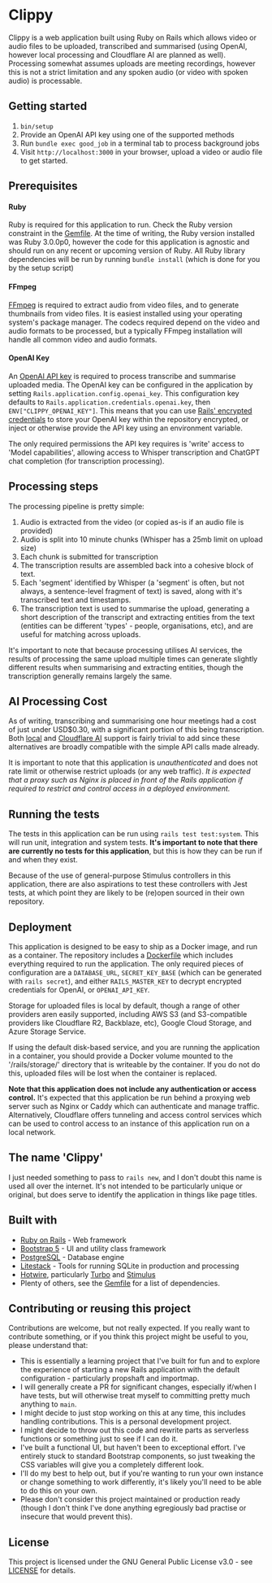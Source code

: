 # Clippy

Clippy is a web application built using Ruby on Rails which allows video or
audio files to be uploaded, transcribed and summarised (using OpenAI, however
local processing and Cloudflare AI are planned as well). Processing somewhat
assumes uploads are meeting recordings, however this is not a strict limitation
and any spoken audio (or video with spoken audio) is processable.

## Getting started

1. `bin/setup`
2. Provide an OpenAI API key using one of the supported methods
3. Run `bundle exec good_job` in a terminal tab to process background jobs
4. Visit `http://localhost:3000` in your browser, upload a video or audio file
   to get started.

## Prerequisites

#### Ruby

Ruby is required for this application to run. Check the Ruby version constraint
in the [Gemfile](Gemfile). At the time of writing, the Ruby version installed
was Ruby 3.0.0p0, however the code for this application is agnostic and should
run on any recent or upcoming version of Ruby. All Ruby library dependencies
will be run by running `bundle install` (which is done for you by the setup
script)

#### FFmpeg

[FFmpeg](https://ffmpeg.org/) is required to extract audio from video files, and
to generate thumbnails from video files. It is easiest installed using your
operating system's package manager. The codecs required depend on the video and
audio formats to be processed, but a typically FFmpeg installation will handle
all common video and audio formats.

#### OpenAI Key

An [OpenAI API key](https://platform.openai.com/account/api-keys) is required to
process transcribe and summarise uploaded media. The OpenAI key can be
configured in the application by setting `Rails.application.config.openai_key`.
This configuration key defaults to `Rails.application.credentials.openai.key`,
then `ENV["CLIPPY_OPENAI_KEY"]`. This means that you can use [Rails' encrypted
credentials](https://edgeguides.rubyonrails.org/security.html#custom-credentials)
to store your OpenAI key within the repository encrypted, or inject or otherwise
provide the API key using an environment variable.

The only required permissions the API key requires is 'write' access to 'Model
capabilities', allowing access to Whisper transcription and ChatGPT chat
completion (for transcription processing).

## Processing steps

The processing pipeline is pretty simple:

1. Audio is extracted from the video (or copied as-is if an audio file is
   provided)
2. Audio is split into 10 minute chunks (Whisper has a 25mb limit on upload
   size)
3. Each chunk is submitted for transcription
4. The transcription results are assembled back into a cohesive block of text.
5. Each 'segment' identified by Whisper (a 'segment' is often, but not always, a
   sentence-level fragment of text) is saved, along with it's transcribed text
   and timestamps.
6. The transcription text is used to summarise the upload, generating a short
   description of the transcript and extracting entities from the text (entities
   can be different 'types' - people, organisations, etc), and are useful for
   matching across uploads.

It's important to note that because processing utilises AI services, the results
of processing the same upload multiple times can generate slightly different
results when summarising and extracting entities, though the transcription
generally remains largely the same.

## AI Processing Cost

As of writing, transcribing and summarising one hour meetings had a cost of just
under USD$0.30, with a significant portion of this being transcription. Both
[local](https://github.com/openai/whisper) and [Cloudflare
AI](https://developers.cloudflare.com/workers-ai/models/whisper/) support is
fairly trivial to add since these alternatives are broadly compatible with the
simple API calls made already.

It is important to note that this application is _unauthenticated_ and does not
rate limit or otherwise restrict uploads (or any web traffic). _It is expected
that a proxy such as Nginx is placed in front of the Rails application if
required to restrict and control access in a deployed environment._

## Running the tests

The tests in this application can be run using `rails test test:system`. This
will run unit, integration and system tests. **It's important to note that there
are currently no tests for this application**, but this is how they can be run
if and when they exist.

Because of the use of general-purpose Stimulus controllers in this application,
there are also aspirations to test these controllers with Jest tests, at which
point they are likely to be (re)open sourced in their own repository.

## Deployment

This application is designed to be easy to ship as a Docker image, and run as a
container. The repository includes a [Dockerfile](Dockerfile) which includes
everything required to run the application. The only required pieces of
configuration are a `DATABASE_URL`, `SECRET_KEY_BASE` (which can be generated
with `rails secret`), and either `RAILS_MASTER_KEY` to decrypt encrypted
credentials for OpenAI, or `OPENAI_API_KEY`.

Storage for uploaded files is local by default, though a range of other
providers aren easily supported, including AWS S3 (and S3-compatible providers
like Cloudflare R2, Backblaze, etc), Google Cloud Storage, and Azure Storage
Service.

If using the default disk-based service, and you are running the application in
a container, you should provide a Docker volume mounted to the '/rails/storage/'
directory that is writeable by the container. If you do not do this, uploaded
files will be lost when the container is replaced.

**Note that this application does not include any authentication or access
control.** It's expected that this application be run behind a proxying web
server such as Nginx or Caddy which can authenticate and manage traffic.
Alternatively, Cloudflare offers tunneling and access control services which can
be used to control access to an instance of this application run on a local
network.

## The name 'Clippy'

I just needed something to pass to `rails new`, and I don't doubt this name is
used all over the internet. It's not intended to be particularly unique or
original, but does serve to identify the application in things like page titles.

## Built with

- [Ruby on Rails](https://rubyonrails.org/) - Web framework
- [Bootstrap 5](https://getbootstrap.com/) - UI and utility class framework
- [PostgreSQL](https://postgresql.org/) - Database engine
- [Litestack](https://github.com/oldmoe/litestack) - Tools for running SQLite in production
  and processing
- [Hotwire](https://hotwired.dev/), particularly
  [Turbo](https://turbo.hotwired.dev/) and
  [Stimulus](https://stimulus.hotwired.dev/)
- Plenty of others, see the [Gemfile](Gemfile) for a list of dependencies.

## Contributing or reusing this project

Contributions are welcome, but not really expected. If you really want to
contribute something, or if you think this project might be useful to you,
please understand that:

- This is essentially a learning project that I've built for fun and to explore
  the experience of starting a new Rails application with the default
  configuration - particularly propshaft and importmap.
- I will generally create a PR for significant changes, especially if/when I
  have tests, but will otherwise treat myself to committing pretty much anything
  to `main`.
- I might decide to just stop working on this at any time, this includes
  handling contributions. This is a personal development project.
- I might decide to throw out this code and rewrite parts as serverless
  functions or something just to see if I can do it.
- I've built a functional UI, but haven't been to exceptional effort. I've
  entirely stuck to standard Bootstrap components, so just tweaking the CSS
  variables will give you a completely different look.
- I'll do my best to help out, but if you're wanting to run your own instance or
  change something to work differently, it's likely you'll need to be able to do
  this on your own.
- Please don't consider this project maintained or production ready (though I
  don't think I've done anything egregiously bad practise or insecure that would
  prevent this).

## License

This project is licensed under the GNU General Public License v3.0 - see
[LICENSE](LICENSE) for details.
